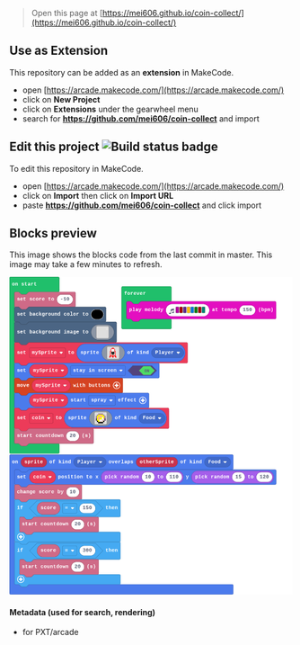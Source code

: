  


> Open this page at [https://mei606.github.io/coin-collect/](https://mei606.github.io/coin-collect/)

## Use as Extension

This repository can be added as an **extension** in MakeCode.

* open [https://arcade.makecode.com/](https://arcade.makecode.com/)
* click on **New Project**
* click on **Extensions** under the gearwheel menu
* search for **https://github.com/mei606/coin-collect** and import

## Edit this project ![Build status badge](https://github.com/mei606/coin-collect/workflows/MakeCode/badge.svg)

To edit this repository in MakeCode.

* open [https://arcade.makecode.com/](https://arcade.makecode.com/)
* click on **Import** then click on **Import URL**
* paste **https://github.com/mei606/coin-collect** and click import

## Blocks preview

This image shows the blocks code from the last commit in master.
This image may take a few minutes to refresh.

![A rendered view of the blocks](https://github.com/mei606/coin-collect/raw/master/.github/makecode/blocks.png)

#### Metadata (used for search, rendering)

* for PXT/arcade
<script src="https://makecode.com/gh-pages-embed.js"></script><script>makeCodeRender("{{ site.makecode.home_url }}", "{{ site.github.owner_name }}/{{ site.github.repository_name }}");</script>
